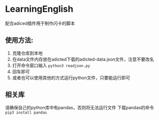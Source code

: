 # LearningEnglish
配合adiced插件用于制作闪卡的脚本
## 使用方法:
1. 克隆仓库到本地
2. 在data文件内存放在adicted下载的adicted-data.json文件，注意不要改名
3. 打开命令窗口输入 `python3 readjson.py`
4. 回车即可
5. 或者也可以使用其他的方式运行python文件，只要能运行即可
## 相关库
请确保自己的python库中有pandas，否则将无法运行文件
下载pandas的命令`pip3 install pandas`
